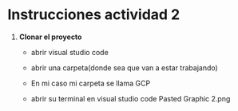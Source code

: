 # Instrucciones actividad 2

1. **Clonar el proyecto**

	- abrir visual studio code 
	- abrir una carpeta(donde sea que van a estar trabajando)

    - En mi caso mi carpeta se llama GCP
	- abrir su terminal en visual studio code
    Pasted Graphic 2.png